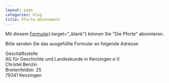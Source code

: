 ```yaml
---
layout: page
categories: blog
title: Pforte-Abonnement
---
```


Mit diesem
[Formular](https://drive.google.com/file/d/17ksjswpsLagk2bh-d7gFBu_FVhZLrp8G/view?usp=sharing){:target="_blank"}
können Sie "Die Pforte" abonnieren.

Bitte senden Sie das ausgefüllte Formular an folgende Adresse:

Geschäftsstelle  
AG für Geschichte und Landeskunde in Kenzingen e.V.  
Christel Benzin  
Breitenfeldstr. 25  
79341 Kenzingen

